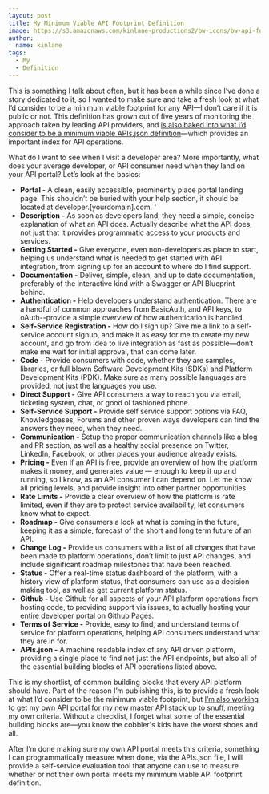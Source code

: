 ```yaml
---
layout: post
title: My Minimum Viable API Footprint Definition
image: https://s3.amazonaws.com/kinlane-productions2/bw-icons/bw-api-footprint.png
author:
  name: kinlane
tags:
  - My
  - Definition
---
```

This is something I talk about often, but it has been a while since I’ve done a story dedicated to it, so I wanted to make sure and take a fresh look at what I’d consider to be a minimum viable footprint for any API—I don’t care if it is public or not. This definition has grown out of five years of monitoring the approach taken by leading API providers, and [is also baked into what I’d consider to be a minimum viable APIs.json definition](http://apisjson.org/2015/02/08/a-minimum-viable-apisjson-file-for-your-apis/)—which provides an important index for API operations.

What do I want to see when I visit a developer area? More importantly, what does your average developer, or API consumer need when they land on your API portal? Let’s look at the basics:

*   **Portal -** A clean, easily accessible, prominently place portal landing page. This shouldn’t be buried with your help section, it should be located at developer.\[yourdomain\].com. '
*   **Description -** As soon as developers land, they need a simple, concise explanation of what an API does. Actually describe what the API does, not just that it provides programmatic access to your products and services.
*   **Getting Started -** Give everyone, even non-developers as place to start, helping us understand what is needed to get started with API integration, from signing up for an account to where do I find support.
*   **Documentation -** Deliver, simple, clean, and up to date documentation, preferably of the interactive kind with a Swagger or API Blueprint behind.
*   **Authentication -** Help developers understand authentication. There are a handful of common approaches from BasicAuth, and API keys, to oAuth--provide a simple overview of how authentication is handled.
*   **Self-Service Registration -** How do I sign up? Give me a link to a self-service account signup, and make it as easy for me to create my new account, and go from idea to live integration as fast as possible—don’t make me wait for initial approval, that can come later.
*   **Code -** Provide consumers with code, whether they are samples, libraries, or full blown Software Development Kits (SDKs) and Platform Development Kits (PDK). Make sure as many possible languages are provided, not just the languages you use.
*   **Direct Support -** Give API consumers a way to reach you via email, ticketing system, chat, or good ol fashioned phone.
*   **Self-Service Support -** Provide self service support options via FAQ, Knowledgbases, Forums and other proven ways developers can find the answers they need, when they need.
*   **Communication -** Setup the proper communication channels like a blog and PR section, as well as a healthy social presence on Twitter, LinkedIn, Facebook, or other places your audience already exists.
*   **Pricing -** Even if an API is free, provide an overview of how the platform makes it money, and generates value — enough to keep it up and running, so I know, as an API consumer I can depend on. Let me know all pricing levels, and provide insight into other partner opportunities.
*   **Rate Limits -** Provide a clear overview of how the platform is rate limited, even if they are to protect service availability, let consumers know what to expect.
*   **Roadmap -** Give consumers a look at what is coming in the future, keeping it as a simple, forecast of the short and long term future of an API.
*   **Change Log -** Provide us consumers with a list of all changes that have been made to platform operations, don’t limit to just API changes, and include significant roadmap milestones that have been reached.
*   **Status -** Offer a real-time status dashboard of the platform, with a history view of platform status, that consumers can use as a decision making tool, as well as get current platform status.
*   **Github -** Use Github for all aspects of your API platform operations from hosting code, to providing support via issues, to actually hosting your entire developer portal on Github Pages.
*   **Terms of Service -** Provide, easy to find, and understand terms of service for platform operations, helping API consumers understand what they are in for.
*   **APIs.json -** A machine readable index of any API driven platform, providing a single place to find not just the API endpoints, but also all of the essential building blocks of API operations listed above.

This is my shortlist, of common building blocks that every API platform should have. Part of the reason I’m publishing this, is to provide a fresh look at what I’d consider to be the minimum viable footprint, but [I’m also working to get my own API portal for my new master API stack up to snuff](https://kin-lane.github.io/master/), meeting my own criteria. Without a checklist, I forget what some of the essential building blocks are—you know the cobbler's kids have the worst shoes and all.

After I’m done making sure my own API portal meets this criteria, something I can programmatically measure when done, via the APIs.json file, I will provide a self-service evaluation tool that anyone can use to measure whether or not their own portal meets my minimum viable API footprint definition.